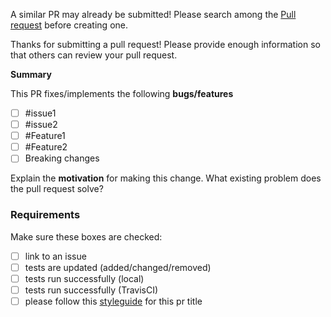 A similar PR may already be submitted!
Please search among the [Pull request](../) before creating one.

Thanks for submitting a pull request! Please provide enough information so that others can review your pull request. 

**Summary**

<!-- Summary of the PR -->

This PR fixes/implements the following **bugs/features**

* [ ] #issue1
* [ ] #issue2
* [ ] #Feature1
* [ ] #Feature2
* [ ] Breaking changes

<!-- You can skip this if you're fixing a typo or adding an app to the Showcase. -->

Explain the **motivation** for making this change. What existing problem does the pull request solve?

<!-- Example: When "Adding a function to do X", explain why it is necessary to have a way to do X. -->

### Requirements
Make sure these boxes are checked:  
- [ ] link to an issue
- [ ] tests are updated (added/changed/removed)  
- [ ] tests run successfully (local) 
- [ ] tests run successfully (TravisCI) 
- [ ] please follow this [styleguide](https://gist.github.com/stephenparish/9941e89d80e2bc58a153#subject-line) for this pr title 